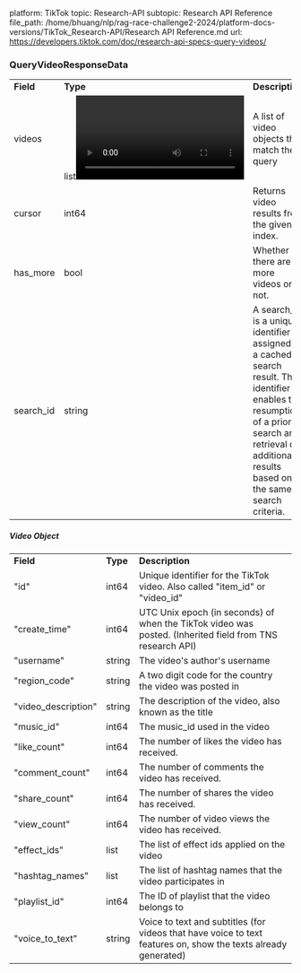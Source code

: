 platform: TikTok
topic: Research-API
subtopic: Research API Reference
file_path: /home/bhuang/nlp/rag-race-challenge2-2024/platform-docs-versions/TikTok_Research-API/Research API Reference.md
url: https://developers.tiktok.com/doc/research-api-specs-query-videos/


### QueryVideoResponseData

|     |     |     |
| --- | --- | --- |
| **Field** | **Type** | **Description** |
| videos | list<Video Object> | A list of video objects that match the query |
| cursor | int64 | Returns video results from the given index. |
| has\_more | bool | Whether there are more videos or not. |
| search\_id | string | A search\_id is a unique identifier assigned to a cached search result. This identifier enables the resumption of a prior search and retrieval of additional results based on the same search criteria. |

##### Video Object

|     |     |     |
| --- | --- | --- |
| **Field** | **Type** | **Description** |
| "id" | int64 | Unique identifier for the TikTok video. Also called "item\_id" or "video\_id" |
| "create\_time" | int64 | UTC Unix epoch (in seconds) of when the TikTok video was posted. (Inherited field from TNS research API) |
| "username" | string | The video's author's username |
| "region\_code" | string | A two digit code for the country the video was posted in |
| "video\_description" | string | The description of the video, also known as the title |
| "music\_id" | int64 | The music\_id used in the video |
| "like\_count" | int64 | The number of likes the video has received. |
| "comment\_count" | int64 | The number of comments the video has received. |
| "share\_count" | int64 | The number of shares the video has received. |
| "view\_count" | int64 | The number of video views the video has received. |
| "effect\_ids" | list<string> | The list of effect ids applied on the video |
| "hashtag\_names" | list<string> | The list of hashtag names that the video participates in |
| "playlist\_id" | int64 | The ID of playlist that the video belongs to |
| "voice\_to\_text" | string | Voice to text and subtitles (for videos that have voice to text features on, show the texts already generated) |